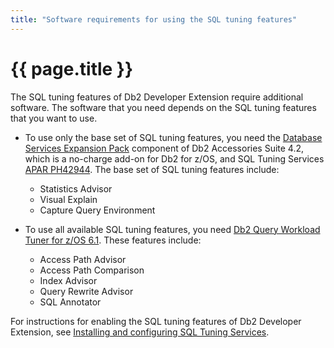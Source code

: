 ```yaml
---
title: "Software requirements for using the SQL tuning features"
---
```


# {{ page.title }}

The SQL tuning features of Db2 Developer Extension require additional software. The software that you need depends on the SQL tuning features that you want to use.

- To use only the base set of SQL tuning features, you need the [Database Services Expansion Pack](https://publibfp.dhe.ibm.com/epubs/pdf/i1359292.pdf) component of Db2 Accessories Suite 4.2, which is a no-charge add-on for Db2 for z/OS, and SQL Tuning Services [APAR PH42944](https://www.ibm.com/support/pages/apar/PH42944). The base set of SQL tuning features include:

  - Statistics Advisor
  - Visual Explain
  - Capture Query Environment

- To use all available SQL tuning features, you need [Db2 Query Workload Tuner for z/OS 6.1](https://www.ibm.com/docs/en/dqwtfz/6.1). These features include:

  - Access Path Advisor
  - Access Path Comparison
  - Index Advisor
  - Query Rewrite Advisor
  - SQL Annotator

For instructions for enabling the SQL tuning features of Db2 Developer Extension, see [Installing and configuring SQL Tuning Services](https://www.ibm.com/docs/en/db2-for-zos/13?topic=services-installing-configuring-sql-tuning).
